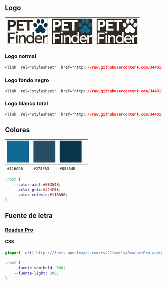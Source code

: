 ## Logo

| <img src="https://raw.githubusercontent.com/J44D17/PetFinder/main/Recursos_html/Imagenes/Logo/Logo_normal_muestra.png" width="130px"> | <img src="https://raw.githubusercontent.com/J44D17/PetFinder/main/Recursos_html/Imagenes/Logo/Logo_fondo_negro_muestra.png" width="130px"> | <img src="https://raw.githubusercontent.com/J44D17/PetFinder/main/Recursos_html/Imagenes/Logo/Logo_blanco_total_muestra.png" width="130px"> |
|--|--|--|

### Logo normal

 ```css
 <link  rel="stylesheet"  href="https://raw.githubusercontent.com/J44D17/PetFinder/43f86fc87cefb0e328608dd92b5eb05ce1801218/Recursos_html/Imagenes/Logo/Logo_normal.svg">
```

### Logo fondo negro

 ```css
 <link  rel="stylesheet"  href="https://raw.githubusercontent.com/J44D17/PetFinder/43f86fc87cefb0e328608dd92b5eb05ce1801218/Recursos_html/Imagenes/Logo/Logo_fondo_negro.svg">
```

### Logo blanco total

 ```css
 <link  rel="stylesheet"  href="https://raw.githubusercontent.com/J44D17/PetFinder/43f86fc87cefb0e328608dd92b5eb05ce1801218/Recursos_html/Imagenes/Logo/Logo_blanco_total.svg">
```

## Colores


| <img src="https://raw.githubusercontent.com/J44D17/PetFinder/37b4386051a9f0c3ddb433ccae08c82e0dba8bf7/Recursos_html/Imagenes/Color_%23116A96.svg" width="70px"> | <img src="https://raw.githubusercontent.com/J44D17/PetFinder/37b4386051a9f0c3ddb433ccae08c82e0dba8bf7/Recursos_html/Imagenes/Color_%23274F63.svg" width="70px"> | <img src="https://raw.githubusercontent.com/J44D17/PetFinder/37b4386051a9f0c3ddb433ccae08c82e0dba8bf7/Recursos_html/Imagenes/Color_%2308354B.svg" width="70px"> |  |
|--|--|--|--|
|`#116A96`|`#274F63`|`#08354B`|  |

```css
:root {
	--color-azul:#08354B;
	--color-gris:#274F63;
	--color-celeste:#116A96;
}
```


## Fuente de letra

### <a href="https://fonts.google.com/specimen/Readex+Pro"> Readex Pro </a>

#### CSS

```css
@import  url('https://fonts.googleapis.com/css2?family=Readex+Pro:wght@200;300;400;500;600;700&display=swap');
```

```css
:root {
	--fuente-semibold: 600;
	--fuente-light: 300;
}
```